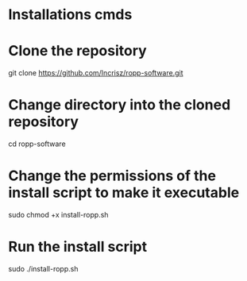 # Installations cmds


# Clone the repository 
git clone https://github.com/Incrisz/ropp-software.git

# Change directory into the cloned repository
cd ropp-software

# Change the permissions of the install script to make it executable
sudo chmod +x install-ropp.sh

# Run the install script
sudo ./install-ropp.sh
